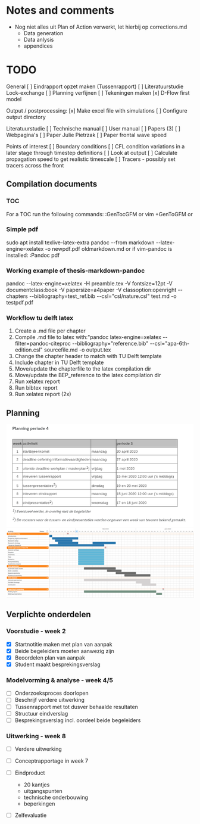 # Notes and comments
- Nog niet alles uit Plan of Action verwerkt, let hierbij op corrections.md
    - Data generation
    - Data anlysis
    - appendices

# TODO
General
[ ] Eindrapport opzet maken (Tussenrapport)
[ ] Literatuurstudie Lock-exchange
[ ] Planning verfijnen
[ ] Tekeningen maken
[x] D-Flow first model

Output / postprocessing:
[x] Make excel file with simulations
[ ] Configure output directory

Literatuurstudie
[ ] Technische manual
[ ] User manual
[ ] Papers (3)
[ ] Webpagina's
[ ] Paper Julie Pietrzak
[ ] Paper frontal wave speed

Points of interest
[ ] Boundary conditions
[ ] CFL condition variations in a later stage through timestep definitions
[ ] Look at output
[ ] Calculate propagation speed to get realistic timescale
[ ] Tracers - possibly set tracers across the front



## Compilation documents
### TOC
For a TOC run the following commands:
:GenTocGFM
or
vim +GenToGFM
or 

### Simple pdf
sudo apt install texlive-latex-extra
pandoc --from markdown --latex-engine=xelatex -o newpdf.pdf oldmarkdown.md
or
if vim-pandoc is installed:
:Pandoc pdf

### Working example of thesis-markdown-pandoc
pandoc --latex-engine=xelatex -H preamble.tex -V fontsize=12pt -V documentclass:book -V papersize=a4paper -V classoption:openright --chapters --bibliography=test_ref.bib --csl="csl/nature.csl" test.md -o testpdf.pdf

### Workflow tu delft latex
1. Create a .md file per chapter
2. Compile .md file to latex with:"pandoc latex-engine=xelatex --filter=pandoc-citeproc --bibliography="reference.bib" --csl="apa-6th-edition.csl" sourcefile.md -o output.tex
3. Change the chapter header to match with TU Delft template
4. Include chapter in TU Delft template
5. Move/update the chapterfile to the latex compilation dir
6. Move/update the BEP_reference to the latex compilation dir
7. Run xelatex report
8. Run bibtex report
9. Run xelatex report (2x)

## Planning

![planningWaterbouw](../images/planning.png)
![planningBEP](./planofaction/Planning.PNG)


## Verplichte onderdelen
### Voorstudie - week 2 
- [x] Startnotitie maken met plan van aanpak
- [x] Beide begeleiders moeten aanwezig zijn
- [x] Beoordelen plan van aanpak 
- [x] Student maakt besprekingsverslag

### Modelvorming & analyse - week 4/5
- [ ] Onderzoeksproces doorlopen
- [ ] Beschrijf verdere uitwerking
- [ ] Tussenrapport met tot dusver behaalde resultaten
- [ ] Structuur eindverslag
- [ ] Besprekingsverslag incl. oordeel beide begeleiders

### Uitwerking - week 8
- [ ] Verdere uitwerking
- [ ] Conceptrapportage in week 7
- [ ] Eindproduct
    - 20 kantjes
    - uitgangspunten
    - technische onderbouwing
    - beperkingen
- [ ] Zelfevaluatie

